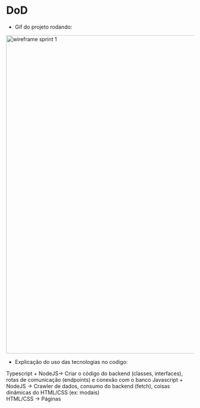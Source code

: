 # DoD

- Gif do projeto rodando:

<img src="" alt="wireframe sprint 1" width="855" >

- Explicação do uso das tecnologias no codigo:

Typescript  + NodeJS-> Criar o código do backend (classes, interfaces), rotas de comunicação (endpoints) e conexão com o banco <rb>
Javascript + NodeJS -> Crawler de dados, consumo do backend (fetch), coisas dinâmicas do HTML/CSS (ex: modais) <br>
HTML/CSS -> Páginas <br>
